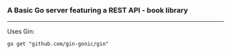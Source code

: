 ### A Basic Go server featuring a REST API - book library

---

Uses Gin:
```
go get "github.com/gin-gonic/gin"
```
